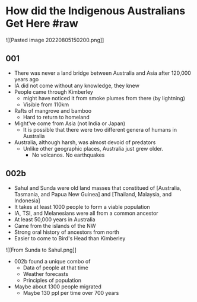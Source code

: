 # How did the Indigenous Australians Get Here #raw
![[Pasted image 20220805150200.png]]

## 001
- There was never a land bridge between Australia and Asia after 120,000 years ago
- IA did not come without any knowledge, they knew
- People came through Kimberley
	- might have noticed it from smoke plumes from there (by lightning)
	- Visible from 110km
- Rafts of mangrove and bamboo
	- Hard to return to homeland
- Might've come from Asia (not India or Japan)
	- It is possible that there were two different genera of humans in Australia
- Australia, although harsh, was almost devoid of predators
	- Unlike other geographic places, Australia just grew older. 
		- No volcanos. No earthquakes
## 002b
- Sahul and Sunda were old land masses that constitued of [Australia, Tasmania, and Papua New Guinea] and [Thailand, Malaysia, and Indonesia]
- It takes at least 1000 people to form a viable population
- IA, TSI, and Melanesians were all from a common ancestor
- At least 50,000 years in Australia
- Came from the islands of the NW
- Strong oral history of ancestors from north
- Easier to come to Bird's Head than Kimberley

![[From Sunda to Sahul.png]]
- 002b found a unique combo of 
	- Data of people at that time
	- Weather forecasts
	- Principles of population
- Maybe about 1300 people migrated
	- Maybe 130 ppl per time over 700 years